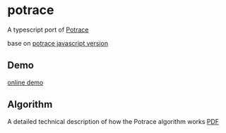 # potrace

A typescript port of [Potrace](http://potrace.sourceforge.net)

base on [potrace javascript version](https://github.com/kilobtye/potrace)

## Demo

[online demo](http://kilobtye.github.io/potrace/)

## Algorithm

A detailed technical description of how the Potrace algorithm works [PDF](https://potrace.sourceforge.net/potrace.pdf)
